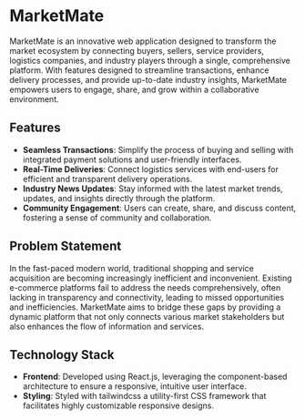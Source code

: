 # MarketMate

MarketMate is an innovative web application designed to transform the market ecosystem by connecting buyers, sellers, service providers, logistics companies, and industry players through a single, comprehensive platform. With features designed to streamline transactions, enhance delivery processes, and provide up-to-date industry insights, MarketMate empowers users to engage, share, and grow within a collaborative environment.

## Features

- **Seamless Transactions**: Simplify the process of buying and selling with integrated payment solutions and user-friendly interfaces.
- **Real-Time Deliveries**: Connect logistics services with end-users for efficient and transparent delivery operations.
- **Industry News Updates**: Stay informed with the latest market trends, updates, and insights directly through the platform.
- **Community Engagement**: Users can create, share, and discuss content, fostering a sense of community and collaboration.

## Problem Statement

In the fast-paced modern world, traditional shopping and service acquisition are becoming increasingly inefficient and inconvenient. Existing e-commerce platforms fail to address the needs comprehensively, often lacking in transparency and connectivity, leading to missed opportunities and inefficiencies. MarketMate aims to bridge these gaps by providing a dynamic platform that not only connects various market stakeholders but also enhances the flow of information and services.

## Technology Stack

- **Frontend**: Developed using React.js, leveraging the component-based architecture to ensure a responsive, intuitive user interface.
- **Styling**: Styled with tailwindcss a utility-first CSS framework that facilitates highly customizable responsive designs.


